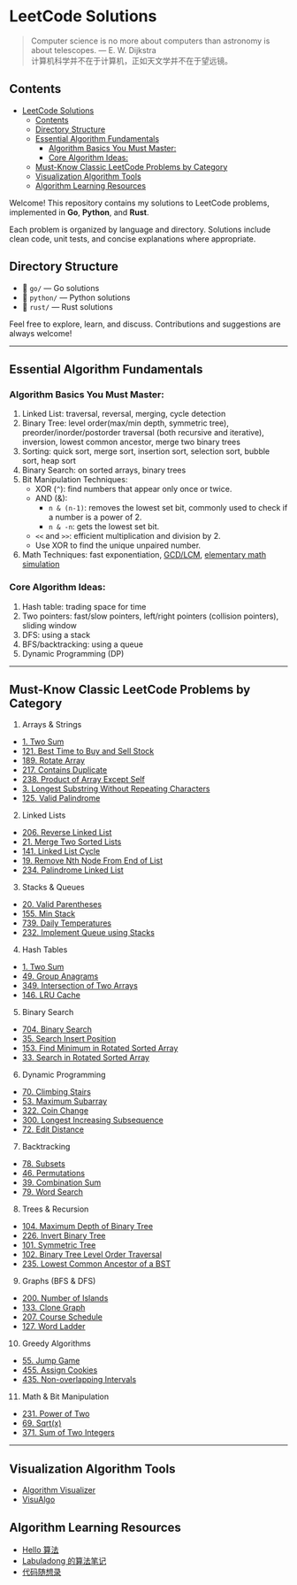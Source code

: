# LeetCode Solutions

> Computer science is no more about computers than astronomy is about telescopes. — E. W. Dijkstra  
> 计算机科学并不在于计算机，正如天文学并不在于望远镜。

## Contents

- [LeetCode Solutions](#leetcode-solutions)
  - [Contents](#contents)
  - [Directory Structure](#directory-structure)
  - [Essential Algorithm Fundamentals](#essential-algorithm-fundamentals)
    - [Algorithm Basics You Must Master:](#algorithm-basics-you-must-master)
    - [Core Algorithm Ideas:](#core-algorithm-ideas)
  - [Must-Know Classic LeetCode Problems by Category](#must-know-classic-leetcode-problems-by-category)
  - [Visualization Algorithm Tools](#visualization-algorithm-tools)
  - [Algorithm Learning Resources](#algorithm-learning-resources)

Welcome! This repository contains my solutions to LeetCode problems, implemented in **Go**, **Python**, and **Rust**.

Each problem is organized by language and directory. Solutions include clean code, unit tests, and concise explanations where appropriate.

## Directory Structure

- 📂 `go/` — Go solutions
- 📂 `python/` — Python solutions
- 📂 `rust/` — Rust solutions

Feel free to explore, learn, and discuss.
Contributions and suggestions are always welcome!

---

## Essential Algorithm Fundamentals

### Algorithm Basics You Must Master:

1. Linked List: traversal, reversal, merging, cycle detection
2. Binary Tree: level order(max/min depth, symmetric tree), preorder/inorder/postorder traversal (both recursive and iterative), inversion, lowest common ancestor, merge two binary trees
3. Sorting: quick sort, merge sort, insertion sort, selection sort, bubble sort, heap sort
4. Binary Search: on sorted arrays, binary trees
5. Bit Manipulation Techniques:
   - XOR (`^`): find numbers that appear only once or twice.
   - AND (&):
     - `n & (n-1)`: removes the lowest set bit, commonly used to check if a number is a power of 2.
     - `n & -n`: gets the lowest set bit.
   - `<<` and `>>`: efficient multiplication and division by 2.
   - Use XOR to find the unique unpaired number.
6. Math Techniques: fast exponentiation, [GCD/LCM](core/math/GCD&LCM/README.md), [elementary math simulation](core/patterns/elementary_math_simulation/README.md)

### Core Algorithm Ideas:

1. Hash table: trading space for time
2. Two pointers: fast/slow pointers, left/right pointers (collision pointers), sliding window
3. DFS: using a stack
4. BFS/backtracking: using a queue
5. Dynamic Programming (DP)

---

## Must-Know Classic LeetCode Problems by Category

1. Arrays & Strings

- [1. Two Sum](https://leetcode.com/problems/two-sum/)
- [121. Best Time to Buy and Sell Stock](https://leetcode.com/problems/best-time-to-buy-and-sell-stock/)
- [189. Rotate Array](https://leetcode.com/problems/rotate-array/)
- [217. Contains Duplicate](https://leetcode.com/problems/contains-duplicate/)
- [238. Product of Array Except Self](https://leetcode.com/problems/product-of-array-except-self/)
- [3. Longest Substring Without Repeating Characters](https://leetcode.com/problems/longest-substring-without-repeating-characters/)
- [125. Valid Palindrome](https://leetcode.com/problems/valid-palindrome/)

2. Linked Lists

- [206. Reverse Linked List](https://leetcode.com/problems/reverse-linked-list/)
- [21. Merge Two Sorted Lists](https://leetcode.com/problems/merge-two-sorted-lists/)
- [141. Linked List Cycle](https://leetcode.com/problems/linked-list-cycle/)
- [19. Remove Nth Node From End of List](https://leetcode.com/problems/remove-nth-node-from-end-of-list/)
- [234. Palindrome Linked List](https://leetcode.com/problems/palindrome-linked-list/)

3. Stacks & Queues

- [20. Valid Parentheses](https://leetcode.com/problems/valid-parentheses/)
- [155. Min Stack](https://leetcode.com/problems/min-stack/)
- [739. Daily Temperatures](https://leetcode.com/problems/daily-temperatures/)
- [232. Implement Queue using Stacks](https://leetcode.com/problems/implement-queue-using-stacks/)

4. Hash Tables

- [1. Two Sum](https://leetcode.com/problems/two-sum/)
- [49. Group Anagrams](https://leetcode.com/problems/group-anagrams/)
- [349. Intersection of Two Arrays](https://leetcode.com/problems/intersection-of-two-arrays/)
- [146. LRU Cache](https://leetcode.com/problems/lru-cache/)

5. Binary Search

- [704. Binary Search](https://leetcode.com/problems/binary-search/)
- [35. Search Insert Position](https://leetcode.com/problems/search-insert-position/)
- [153. Find Minimum in Rotated Sorted Array](https://leetcode.com/problems/find-minimum-in-rotated-sorted-array/)
- [33. Search in Rotated Sorted Array](https://leetcode.com/problems/search-in-rotated-sorted-array/)

6. Dynamic Programming

- [70. Climbing Stairs](https://leetcode.com/problems/climbing-stairs/)
- [53. Maximum Subarray](https://leetcode.com/problems/maximum-subarray/)
- [322. Coin Change](https://leetcode.com/problems/coin-change/)
- [300. Longest Increasing Subsequence](https://leetcode.com/problems/longest-increasing-subsequence/)
- [72. Edit Distance](https://leetcode.com/problems/edit-distance/)

7. Backtracking

- [78. Subsets](https://leetcode.com/problems/subsets/)
- [46. Permutations](https://leetcode.com/problems/permutations/)
- [39. Combination Sum](https://leetcode.com/problems/combination-sum/)
- [79. Word Search](https://leetcode.com/problems/word-search/)

8. Trees & Recursion

- [104. Maximum Depth of Binary Tree](https://leetcode.com/problems/maximum-depth-of-binary-tree/)
- [226. Invert Binary Tree](https://leetcode.com/problems/invert-binary-tree/)
- [101. Symmetric Tree](https://leetcode.com/problems/symmetric-tree/)
- [102. Binary Tree Level Order Traversal](https://leetcode.com/problems/binary-tree-level-order-traversal/)
- [235. Lowest Common Ancestor of a BST](https://leetcode.com/problems/lowest-common-ancestor-of-a-binary-search-tree/)

9. Graphs (BFS & DFS)

- [200. Number of Islands](https://leetcode.com/problems/number-of-islands/)
- [133. Clone Graph](https://leetcode.com/problems/clone-graph/)
- [207. Course Schedule](https://leetcode.com/problems/course-schedule/)
- [127. Word Ladder](https://leetcode.com/problems/word-ladder/)

10. Greedy Algorithms

- [55. Jump Game](https://leetcode.com/problems/jump-game/)
- [455. Assign Cookies](https://leetcode.com/problems/assign-cookies/)
- [435. Non-overlapping Intervals](https://leetcode.com/problems/non-overlapping-intervals/)

11. Math & Bit Manipulation

- [231. Power of Two](https://leetcode.com/problems/power-of-two/)
- [69. Sqrt(x)](https://leetcode.com/problems/sqrtx/)
- [371. Sum of Two Integers](https://leetcode.com/problems/sum-of-two-integers/)

---

## Visualization Algorithm Tools

- [Algorithm Visualizer](https://algorithm-visualizer.org/)
- [VisuAlgo](https://visualgo.net/)

## Algorithm Learning Resources

- [Hello 算法](https://www.hello-algo.com/)
- [Labuladong 的算法笔记](https://labuladong.online/algo/)
- [代码随想录](https://programmercarl.com)
